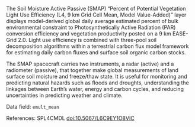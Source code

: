 The Soil Moisture Active Passive (SMAP) “Percent of Potential Vegetation Light Use Efficiency (L4, 9 km Grid Cell Mean, Model Value-Added)” layer displays model-derived global daily average estimated percent of bulk environmental constraint to Photosynthetically Active Radiation (PAR) conversion efficiency and vegetation productivity posted on a 9 km EASE-Grid 2.0. Light use efficiency is combined with three-pool soil decomposition algorithms within a terrestrial carbon flux model framework for estimating daily carbon fluxes and surface soil organic carbon stocks.

The SMAP spacecraft carries two instruments, a radar (active) and a radiometer (passive), that together make global measurements of land surface soil moisture and freeze/thaw state. It is useful for monitoring and predicting natural hazards such as floods and droughts, understanding the linkages between Earth’s water, energy and carbon cycles, and reducing uncertainties in predicting weather and climate.

Data field: `emult_mean`

References: SPL4CMDL [doi:10.5067/L6C9EY1O8VIC](https://doi.org/10.5067/L6C9EY1O8VIC)


